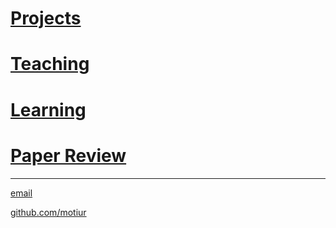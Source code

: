 # [Projects](/projects)   
# [Teaching](/teaching)   
# [Learning](/learning)
# [Paper Review](/paper_review)

* * *

[email](mailto:mohammadmmotiurrahman@gmail.com)  

[github.com/motiur](https://github.com/motiur)
